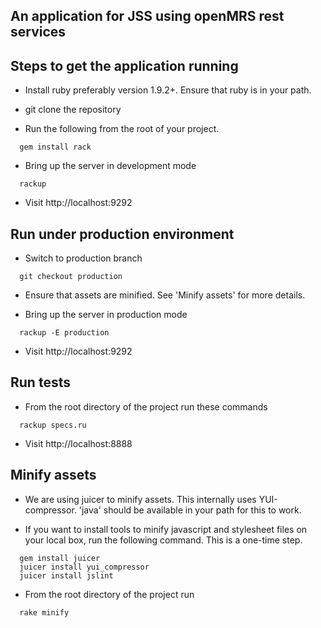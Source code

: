 An application for JSS using openMRS rest services
--------------------------------------------------

Steps to get the application running
------------------------------------

* Install ruby preferably version 1.9.2+. Ensure that ruby is in your path.

* git clone the repository

* Run the following from the root of your project.

``` shell
  gem install rack
```

* Bring up the server in development mode

``` shell
  rackup
```

* Visit http://localhost:9292

Run under production environment
--------------------------------

* Switch to production branch

``` shell
  git checkout production
```

* Ensure that assets are minified. See 'Minify assets' for more details.

* Bring up the server in production mode

``` shell
  rackup -E production
```

* Visit http://localhost:9292

Run tests
---------

* From the root directory of the project run these commands

``` shell
  rackup specs.ru
```

* Visit http://localhost:8888

Minify assets
-------------

* We are using juicer to minify assets. This internally uses YUI-compressor. 'java' should be available in your path for this to work.


* If you want to install tools to minify javascript and stylesheet files on your local box, run the following command. This is a one-time step.

``` shell
  gem install juicer
  juicer install yui_compressor
  juicer install jslint
```

* From the root directory of the project run

``` shell
  rake minify
```
